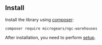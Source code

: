 ## Install

Install the library using [composer](https://getcomposer.org):

```
composer require microgears/ngc-warehouses
```

After installation, you need to perform [setup](./Setup.md).